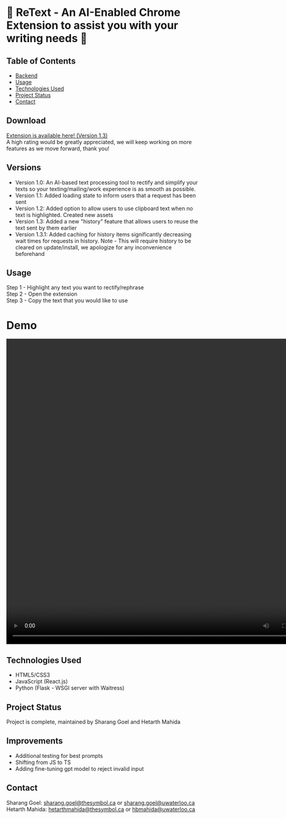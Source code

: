 # 📜 ReText - An AI-Enabled Chrome Extension to assist you with your writing needs 📜

## Table of Contents
* [Backend](https://github.com/shaziwnl/PennApps-Flask-Backend)
* [Usage](#usage)
* [Technologies Used](#technologies-used)
* [Project Status](#project-status)
* [Contact](#contact)
<!-- * [License](#license) -->

## Download
[Extension is available here! (Version 1.3)](https://chromewebstore.google.com/detail/retext/odiaofbnmdhgdlibchfcageipnldeceh)<br>
A high rating would be greatly appreciated, we will keep working on more features as we move forward, thank you!

## Versions
- Version 1.0: An AI-based text processing tool to rectify and simplify your texts so your texting/mailing/work experience is as smooth as possible.
- Version 1.1: Added loading state to inform users that a request has been sent
- Version 1.2: Added option to allow users to use clipboard text when no text is highlighted. Created new assets
- Version 1.3: Added a new "history" feature that allows users to reuse the text sent by them earlier
- Version 1.3.1: Added caching for history items significantly decreasing wait times for requests in history. Note - This will require history to be cleared on update/install, we apologize for any inconvenience beforehand

## Usage
Step 1 - Highlight any text you want to rectify/rephrase \
Step 2 - Open the extension \
Step 3 - Copy the text that you would like to use

# Demo
<video src="https://github.com/shaziwnl/ReText-Client/assets/121330440/82de717a-5e56-4db9-ac94-db0539b1f7ab" width="800" height="800"></video>







## Technologies Used
- HTML5/CSS3
- JavaScript (React.js)
- Python (Flask - WSGI server with Waitress)


## Project Status
Project is complete, maintained by Sharang Goel and Hetarth Mahida

## Improvements
- Additional testing for best prompts
- Shifting from JS to TS
- Adding fine-tuning gpt model to reject invalid input


## Contact
Sharang Goel: sharang.goel@thesymbol.ca or sharang.goel@uwaterloo.ca
Hetarth Mahida: hetarthmahida@thesymbol.ca or hbmahida@uwaterloo.ca






